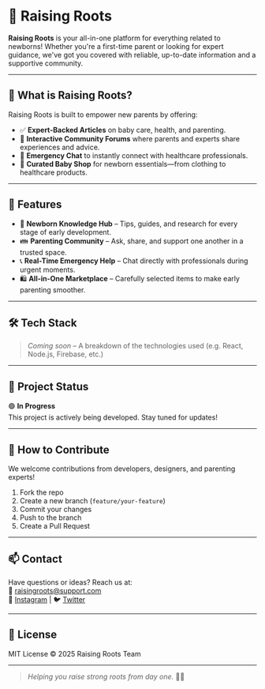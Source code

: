 # 👶 Raising Roots

**Raising Roots** is your all-in-one platform for everything related to newborns! Whether you're a first-time parent or looking for expert guidance, we've got you covered with reliable, up-to-date information and a supportive community.

---

## 🌱 What is Raising Roots?

Raising Roots is built to empower new parents by offering:
- ✅ **Expert-Backed Articles** on baby care, health, and parenting.
- 💬 **Interactive Community Forums** where parents and experts share experiences and advice.
- 🚨 **Emergency Chat** to instantly connect with healthcare professionals.
- 🛒 **Curated Baby Shop** for newborn essentials—from clothing to healthcare products.

---

## 🧩 Features

- 🍼 **Newborn Knowledge Hub** – Tips, guides, and research for every stage of early development.
- 👪 **Parenting Community** – Ask, share, and support one another in a trusted space.
- 📞 **Real-Time Emergency Help** – Chat directly with professionals during urgent moments.
- 🛍️ **All-in-One Marketplace** – Carefully selected items to make early parenting smoother.

---

## 🛠️ Tech Stack

> _Coming soon_ – A breakdown of the technologies used (e.g. React, Node.js, Firebase, etc.)

---

## 🚧 Project Status

🟢 **In Progress**  
This project is actively being developed. Stay tuned for updates!

---

## 🤝 How to Contribute

We welcome contributions from developers, designers, and parenting experts!

1. Fork the repo
2. Create a new branch (`feature/your-feature`)
3. Commit your changes
4. Push to the branch
5. Create a Pull Request

---

## 📫 Contact

Have questions or ideas? Reach us at:  
📧 raisingroots@support.com  
📸 [Instagram](https://instagram.com/raisingroots) | 🐦 [Twitter](https://twitter.com/raisingroots)

---

## 📄 License

MIT License © 2025 Raising Roots Team

---

> _Helping you raise strong roots from day one._ 🌱👶
